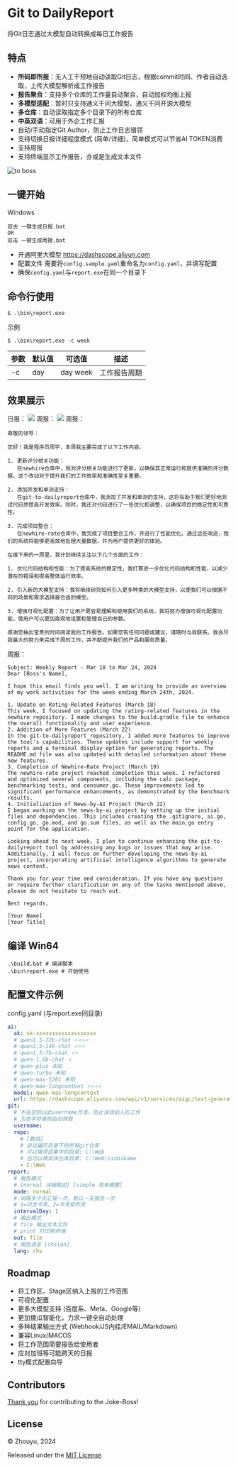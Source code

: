 # Git to DailyReport

将Git日志通过大模型自动转换成每日工作报告

## 特点

* **所码即所报**：无人工干预地自动读取Git日志，根据commit时间、作者自动选取，上传大模型解析成工作报告
* **报告聚合**：支持多个仓库的工作量自动聚合，自动加权均衡上报
* **多模型适配**：暂时只支持通义千问大模型、通义千问开源大模型
* **多仓库**：自动读取指定多个目录下的所有仓库
* **中英双语**：可用于外企工作汇报
* 自动/手动指定Git Author，防止工作日志错领
* 支持切换日报详细程度模式 (简单/详细)，简单模式可以节省AI TOKEN消费
* 支持周报
* 支持终端显示工作报告，亦或是生成文本文件

![](https://z1.wzznft.com/i/2024/03/21/iu9yyz.gif "to boss")

## 一键开始

Windows

    双击 一键生成日报.bat
    OR
    双击 一键生成周报.bat

* 开通阿里大模型 https://dashscope.aliyun.com
* 配置文件 需要将`config.sample.yaml`重命名为`config.yaml`，并填写配置
* 确保`config.yaml`与`report.exe`在同一个目录下

## 命令行使用

    $ .\bin\report.exe

示例

    $ .\bin\report.exe -c week

| 参数 | 默认值 | 可选值      | 描述     |
|----|-----|----------|--------|
| -c | day | day week | 工作报告周期 |

## 效果展示

日报：
![](https://free.wzznft.com/i/2024/03/21/p1idmz.png)
周报：
![](https://free.wzznft.com/i/2024/03/22/upq0ns.png)
周报：

```text
尊敬的领导：

您好！我是程序员周宇，本周我主要完成了以下工作内容。

1. 更新评分相关功能：
   在newhire仓库中，我对评分相关功能进行了更新，以确保其正常运行和提供准确的评分数据。这个改动对于提升我们的工作效率和准确性至关重要。

2. 添加并发和单测支持：
   在git-to-dailyreport仓库中，我添加了并发和单测的支持，这将有助于我们更好地测试代码并提高开发效率。同时，我还对代码进行了一些优化和调整，以确保项目的稳定性和可靠性。

3. 完成项目整合：
   在newhire-rate仓库中，我完成了项目整合工作，并进行了性能优化。通过这些改进，我们的系统将能够更高效地处理大量数据，并为用户提供更好的体验。

在接下来的一周里，我计划继续关注以下几个方面的工作：

1. 优化代码结构和性能：为了提高系统的稳定性，我打算进一步优化代码结构和性能，以减少潜在的错误和提高整体运行效率。

2. 引入新的大模型支持：我将继续研究如何引入更多种类的大模型支持，以便我们可以根据不同的场景和需求选择最合适的模型。

3. 增强可视化配置：为了让用户更容易理解和使用我们的系统，我将努力增强可视化配置功能，使用户可以更加直观地设置和管理自己的参数。

感谢您抽出宝贵的时间阅读我的工作报告。如果您有任何问题或建议，请随时与我联系。我会尽我最大的努力来完成下周的工作，并不断提升我们的产品和服务质量。
```

周报：

```text
Subject: Weekly Report - Mar 18 to Mar 24, 2024
Dear [Boss's Name],

I hope this email finds you well. I am writing to provide an overview of my work activities for the week ending March 24th, 2024.

1. Update on Rating-Related Features (March 18)
This week, I focused on updating the rating-related features in the newhire repository. I made changes to the build.gradle file to enhance the overall functionality and user experience.
2. Addition of More Features (March 22)
In the git-to-dailyreport repository, I added more features to improve the tool's capabilities. These updates include support for weekly reports and a terminal display option for generating reports. The README.md file was also updated with detailed information about these new features.
3. Completion of Newhire-Rate Project (March 19)
The newhire-rate project reached completion this week. I refactored and optimized several components, including the calc package, benchmarking tests, and consumer.go. These improvements led to significant performance enhancements, as demonstrated by the benchmark results.
4. Initialization of News-by-AI Project (March 22)
I began working on the news-by-ai project by setting up the initial files and dependencies. This includes creating the .gitignore, ai.go, config.go, go.mod, and go.sum files, as well as the main.go entry point for the application.

Looking ahead to next week, I plan to continue enhancing the git-to-dailyreport tool by addressing any bugs or issues that may arise. Additionally, I will focus on further developing the news-by-ai project, incorporating artificial intelligence algorithms to generate news content.

Thank you for your time and consideration. If you have any questions or require further clarification on any of the tasks mentioned above, please do not hesitate to reach out.

Best regards,

[Your Name]
[Your Title]
```

## 编译 Win64

    .\build.bat # 编译脚本
    .\bin\report.exe # 开始使用

## 配置文件示例

config.yaml (与report.exe同目录)

```yaml
ai:
  ak: sk-xxxxxxxxxxxxxxxxxxx
  # qwen1.5-72b-chat ⭐⭐⭐⭐
  # qwen1.5-14b-chat ⭐⭐⭐
  # qwen1.5-7b-chat ⭐⭐
  # qwen-1.8b-chat ⭐
  # qwen-plus 未知
  # qwen-turbo 未知
  # qwen-max-1201 未知
  # qwen-max-longcontext ⭐⭐⭐⭐
  model: qwen-max-longcontext
  url: https://dashscope.aliyuncs.com/api/v1/services/aigc/text-generation/generation
git:
  # 不会空则以此username为准，防止误领别人的工作
  # 为空字符串则自动获取
  username:
  repo:
    # [数组]
    # 自动遍历目录下的所有git仓库
    # 可以填项目集中的目录: C:\Web
    # 也可以填具体仓库目录: C:\Web\niubiGame
    - C:\Web
report:
  # 报告模式
  # [normal 详细叙述] [simple 简单概要]
  mode: normal
  # 间隔多少天汇报一次，默认一天报告一次
  # 1=只含今天，2=今天和昨天
  intervalDay: 1
  # 输出模式
  # file 输出文本文件
  # print 打印到终端
  out: file
  # 报告语言 [chs|en]
  lang: chs
```

## Roadmap

* 将工作区、Stage区纳入上报的工作范围
* 可视化配置
* 更多大模型支持 (百度系、Meta、Google等)
* 更加傻瓜智能化，力求一键全自动处理
* 多种结果输出方式 (Webhook/JS内挂/EMAIL/Markdown)
* 兼容Linux/MACOS
* 将工作范围简要报告给使用者
* 应对加班等可能跨天的日报
* tty模式配置向导

## Contributors

[Thank you](https://github.com/muyu66/git-to-dailyreport/graphs/contributors) for contributing to the Joke-Boss!

## License

© Zhouyu, 2024

Released under the [MIT License](https://github.com/muyu66/git-to-dailyreport/blob/master/LICENSE)